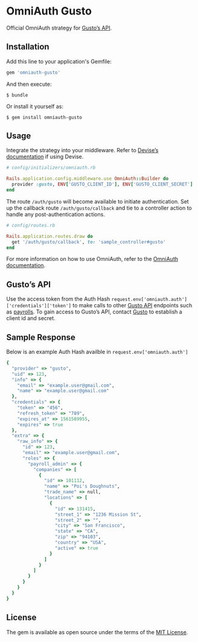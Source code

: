 # OmniAuth Gusto

Official OmniAuth strategy for [Gusto’s API](https://docs.gusto.com/).

## Installation

Add this line to your application's Gemfile:

```ruby
gem 'omniauth-gusto'
```

And then execute:

    $ bundle

Or install it yourself as:

    $ gem install omniauth-gusto

## Usage

Integrate the strategy into your middleware. Refer to [Devise’s documentation](https://github.com/plataformatec/devise/wiki/OmniAuth:-Overview) if using Devise.

```ruby
# config/initializers/omniauth.rb

Rails.application.config.middleware.use OmniAuth::Builder do
  provider :gusto, ENV['GUSTO_CLIENT_ID'], ENV['GUSTO_CLIENT_SECRET']
end
```

The route `/auth/gusto` will become available to initiate authentication.
Set up the callback route `/auth/gusto/callback` and tie to a controller action
to handle any post-authentication actions.

```ruby
# config/routes.rb

Rails.application.routes.draw do
  get '/auth/gusto/callback', to: 'sample_controller#gusto'
end

```

For more information on how to use OmniAuth, refer to the [OmniAuth documentation](https://github.com/omniauth/omniauth).

## Gusto’s API
Use the access token from the Auth Hash `request.env['omniauth.auth']['credentials']['token']` to
make calls to other [Gusto API](https://docs.gusto.com/) endpoints
such as [payrolls](https://docs.gusto.com/v1/payrolls).
To gain access to Gusto’s API, contact [Gusto](https://gusto.com/about/contact) to establish a client id and secret.

## Sample Response

Below is an example Auth Hash availble in `request.env['omniauth.auth']`

```ruby
{
  "provider" => "gusto",
  "uid" => 123,
  "info" => {
    "email" => "example.user@gmail.com",
    "name" => "example.user@gmail.com"
  },
  "credentials" => {
    "token" => "456",
    "refresh_token" => "789",
    "expires_at" => 1561589955,
    "expires" => true
  },
  "extra" => {
    "raw_info" => {
      "id" => 123,
      "email" => "example.user@gmail.com",
      "roles" => {
        "payroll_admin" => {
          "companies" => [
            {
              "id" => 101112,
              "name" => "Poi's Doughnuts",
              "trade_name" => null,
              "locations" => [
                {
                  "id" => 131415,
                  "street_1" => "1236 Mission St",
                  "street_2" => "",
                  "city" => "San Francisco",
                  "state" => "CA",
                  "zip" => "94103",
                  "country" => "USA",
                  "active" => true
                }
              ]
            }
          ]
        }
      }
    }
  }
}
```

## License

The gem is available as open source under the terms of the [MIT License](https://opensource.org/licenses/MIT).
